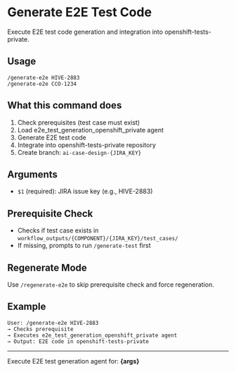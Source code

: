 # Generate E2E Test Code

Execute E2E test code generation and integration into openshift-tests-private.

## Usage
```
/generate-e2e HIVE-2883
/generate-e2e CCO-1234
```

## What this command does

1. Check prerequisites (test case must exist)
2. Load e2e_test_generation_openshift_private agent
3. Generate E2E test code
4. Integrate into openshift-tests-private repository
5. Create branch: `ai-case-design-{JIRA_KEY}`

## Arguments
- `$1` (required): JIRA issue key (e.g., HIVE-2883)

## Prerequisite Check
- Checks if test case exists in `workflow_outputs/{COMPONENT}/{JIRA_KEY}/test_cases/`
- If missing, prompts to run `/generate-test` first

## Regenerate Mode
Use `/regenerate-e2e` to skip prerequisite check and force regeneration.

## Example
```
User: /generate-e2e HIVE-2883
→ Checks prerequisite
→ Executes e2e_test_generation_openshift_private agent
→ Output: E2E code in openshift-tests-private
```

---

Execute E2E test generation agent for: **{args}**
